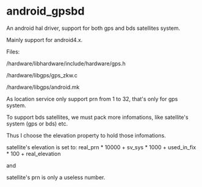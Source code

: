 # android_gpsbd
An android hal driver, support for both gps and bds satellites system.

Mainly support for android4.x.

Files:

/hardware/libhardware/include/hardware/gps.h

/hardware/libgps/gps_zkw.c

/hardware/libgps/android.mk

As location service only support prn from 1 to 32, that's only for gps system. 

To support bds satellites, we must pack more infomations, like satellite's system (gps or bds) etc.

Thus I choose the elevation property to hold those infomations.

satellite's elevation is set to: real_prn * 10000 + sv_sys * 1000 + used_in_fix * 100 + real_elevation

and 

satellite's prn is only a useless number.

